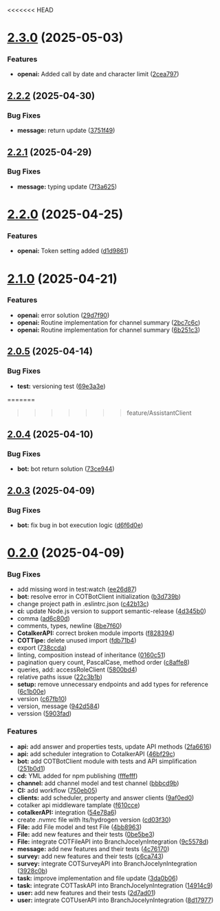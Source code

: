 <<<<<<< HEAD
# [2.3.0](https://github.com/Cotalker/cotalker-sdk/compare/v2.2.2...v2.3.0) (2025-05-03)


### Features

* **openai:** Added call by date and character limit ([2cea797](https://github.com/Cotalker/cotalker-sdk/commit/2cea7973cbefb67c845e4df3a40680221b1e9d66))

## [2.2.2](https://github.com/Cotalker/cotalker-sdk/compare/v2.2.1...v2.2.2) (2025-04-30)


### Bug Fixes

* **message:** return update ([3751f49](https://github.com/Cotalker/cotalker-sdk/commit/3751f494d92fcaf1fe0fcaeb03158ee0aad59e2d))

## [2.2.1](https://github.com/Cotalker/cotalker-sdk/compare/v2.2.0...v2.2.1) (2025-04-29)


### Bug Fixes

* **message:** typing update ([7f3a625](https://github.com/Cotalker/cotalker-sdk/commit/7f3a6254ef1f1999ccf506e0ab839ea60a0045f4))

# [2.2.0](https://github.com/Cotalker/cotalker-sdk/compare/v2.1.0...v2.2.0) (2025-04-25)


### Features

* **openai:** Token setting added ([d1d9861](https://github.com/Cotalker/cotalker-sdk/commit/d1d9861d7d1c7b39b8757f9c4bb1213cd99e8c14))

# [2.1.0](https://github.com/Cotalker/cotalker-sdk/compare/v2.0.5...v2.1.0) (2025-04-21)


### Features

* **openai:** error solution ([29d7f90](https://github.com/Cotalker/cotalker-sdk/commit/29d7f90d066d61bf7c1dff24bc751d4afeb7ef85))
* **openai:** Routine implementation for channel summary ([2bc7c6c](https://github.com/Cotalker/cotalker-sdk/commit/2bc7c6ce6a845621876ccbfdc16a4d6942e06583))
* **openai:** Routine implementation for channel summary ([6b251c3](https://github.com/Cotalker/cotalker-sdk/commit/6b251c3ab5958d713b90bc4b34ed8cb29d75f680))

## [2.0.5](https://github.com/Cotalker/cotalker-sdk/compare/v2.0.4...v2.0.5) (2025-04-14)


### Bug Fixes

* **test:** versioning test ([69e3a3e](https://github.com/Cotalker/cotalker-sdk/commit/69e3a3e5476ec449df654319dce9f38481650fe0))

=======
>>>>>>> feature/AssistantClient
## [2.0.4](https://github.com/Cotalker/cotalker-sdk/compare/v2.0.3...v2.0.4) (2025-04-10)


### Bug Fixes

* **bot:** bot return solution ([73ce944](https://github.com/Cotalker/cotalker-sdk/commit/73ce94407826ec63555f03357e9281eb1b6a61bd))

## [2.0.3](https://github.com/Cotalker/cotalker-sdk/compare/v2.0.2...v2.0.3) (2025-04-09)


### Bug Fixes

* **bot:** fix bug in bot execution logic ([d6f6d0e](https://github.com/Cotalker/cotalker-sdk/commit/d6f6d0e71c8b182bdbb70af91ea8884b4a71d28d))

# [0.2.0](https://github.com/Cotalker/cotalker-sdk/compare/v0.1.0...v0.2.0) (2025-04-09)


### Bug Fixes

* add missing word in test:watch ([ee26d87](https://github.com/Cotalker/cotalker-sdk/commit/ee26d87f8f878b937643c812f75c4309453f57a3))
* **bot:** resolve error in COTBotClient initialization ([b3d739b](https://github.com/Cotalker/cotalker-sdk/commit/b3d739b79a110f98d1b3d1e11145a100cffc7ffa))
* change project path in .eslintrc.json ([c42b13c](https://github.com/Cotalker/cotalker-sdk/commit/c42b13c276ac763cab5739d9c28a8c81a51787f8))
* **ci:** update Node.js version to support semantic-release ([4d345b0](https://github.com/Cotalker/cotalker-sdk/commit/4d345b07c3be70da7ea4741dc19bfbd2d13ca8ea))
* comma ([ad6c80d](https://github.com/Cotalker/cotalker-sdk/commit/ad6c80d1b523e1c1499ed2dc63843244083362de))
* comments, types, newline ([8be7f60](https://github.com/Cotalker/cotalker-sdk/commit/8be7f606f60388c986921ecc88ff3708a56664b4))
* **CotalkerAPI:** correct broken module imports ([f828394](https://github.com/Cotalker/cotalker-sdk/commit/f82839471c10f09deaac1e24a963d64456cc67a8))
* **COTTipe:** delete unused import ([fdb71b4](https://github.com/Cotalker/cotalker-sdk/commit/fdb71b4e8719e576040c2f8affa01756f5f2557c))
* export ([738ccda](https://github.com/Cotalker/cotalker-sdk/commit/738ccda67bc3a552fc2dccabb721d2858251d2bd))
* linting, composition instead of inheritance ([0160c51](https://github.com/Cotalker/cotalker-sdk/commit/0160c5159b7737f76b2a8a5348e17193632169f3))
* pagination query count, PascalCase, method order ([c8affe8](https://github.com/Cotalker/cotalker-sdk/commit/c8affe85630a2ff721a44c980283221b40711176))
* queries, add: accessRoleClient ([5800bd4](https://github.com/Cotalker/cotalker-sdk/commit/5800bd4eb11292529f07d0369cb72e5a6dc10167))
* relative paths issue ([22c3b1b](https://github.com/Cotalker/cotalker-sdk/commit/22c3b1ba179eff1f4670d74c12131e3e0d9ff0b7))
* **setup:** remove unnecessary endpoints and add types for reference ([6c1b00e](https://github.com/Cotalker/cotalker-sdk/commit/6c1b00e737eed44ac33b8e647a037304bc3dcdb5))
* version ([c67fb10](https://github.com/Cotalker/cotalker-sdk/commit/c67fb1021fd22039fbe2ad4b1663c7f091199ce4))
* version, message ([942d584](https://github.com/Cotalker/cotalker-sdk/commit/942d584c73a9366280fccf77da3f8e2372422be9))
* verssion ([5903fad](https://github.com/Cotalker/cotalker-sdk/commit/5903fad92cf43fdb7df00b3084ce997dab8b9bd0))


### Features

* **api:** add answer and properties tests, update API methods ([2fa6616](https://github.com/Cotalker/cotalker-sdk/commit/2fa66168614f7ac10f8419845dcc6795e6fd0b7c))
* **api:** add scheduler integration to CotalkerAPI ([46bf29c](https://github.com/Cotalker/cotalker-sdk/commit/46bf29c0c85c300736f0b102bd48b2f97613a460))
* **bot:** add COTBotClient module with tests and API simplification ([251b0d1](https://github.com/Cotalker/cotalker-sdk/commit/251b0d119063b1562545442c8c9710f3fe3b3e9d))
* **cd:** YML added for npm publishing ([fffefff](https://github.com/Cotalker/cotalker-sdk/commit/fffefff074b41a6e7b3326aa1ae02140b5722173))
* **channel:** add channel model and test channel ([bbbcd9b](https://github.com/Cotalker/cotalker-sdk/commit/bbbcd9bb7aa3110d6d1a4915e84d0203a30b67c8))
* **CI:** add workflow ([750eb05](https://github.com/Cotalker/cotalker-sdk/commit/750eb052440698b31979aee2019452e7d24278b1))
* **clients:** add scheduler, property and answer clients ([9af0ed0](https://github.com/Cotalker/cotalker-sdk/commit/9af0ed00c899f09b20fdb7c7e46d9209ace3df57))
* cotalker api middleware tamplate ([f610cce](https://github.com/Cotalker/cotalker-sdk/commit/f610ccef857248d0f2bcfed90c2f85b099c8170a))
* **cotalkerAPI:** integration ([54e78a6](https://github.com/Cotalker/cotalker-sdk/commit/54e78a665bf257842e09425ceac6e72dacc0cded))
* create .nvmrc file with lts/hydrogen version ([cd03f30](https://github.com/Cotalker/cotalker-sdk/commit/cd03f303c3b8c7b0aef36bcb574a4227e317a479))
* **File:** add File model and test File ([4bb8963](https://github.com/Cotalker/cotalker-sdk/commit/4bb89632e86fdc23681b4c128c1f136885f5e56c))
* **File:** add new features and their tests ([0be5be3](https://github.com/Cotalker/cotalker-sdk/commit/0be5be3b94c39a3617a28eda4ec7a5cc16c036bc))
* **File:** integrate COTFileAPI into BranchJocelynIntegration ([9c5578d](https://github.com/Cotalker/cotalker-sdk/commit/9c5578d1b45b06a5094df4b1b4e6954f33e7b66c))
* **message:** add new features and their tests ([4c76170](https://github.com/Cotalker/cotalker-sdk/commit/4c76170051843ecd0494e86cc9f32db1cac44efe))
* **survey:** add new features and their tests ([c6ca743](https://github.com/Cotalker/cotalker-sdk/commit/c6ca743fc3bc6e4c5ee755d1fc113b71fae3dafa))
* **survey:** integrate COTSurveyAPI into BranchJocelynIntegration ([3928c0b](https://github.com/Cotalker/cotalker-sdk/commit/3928c0bcd07cf1eba5bbbae457b0910abe0e6477))
* **task:** improve implementation and file update ([3da0b06](https://github.com/Cotalker/cotalker-sdk/commit/3da0b0619dd8cfb04f012ecb134a72ec9275a24e))
* **task:** integrate COTTaskAPI into BranchJocelynIntegration ([14914c9](https://github.com/Cotalker/cotalker-sdk/commit/14914c9bcb2144a1f4a4263bc45090f1eb870642))
* **user:** add new features and their tests ([2d7ad01](https://github.com/Cotalker/cotalker-sdk/commit/2d7ad01b7879582d5eed8654c398f42a68f49451))
* **user:** integrate COTUserAPI into BranchJocelynIntegration ([8d17977](https://github.com/Cotalker/cotalker-sdk/commit/8d179775e0fc36cc5a71f01b7b2884f16b4ef275))

